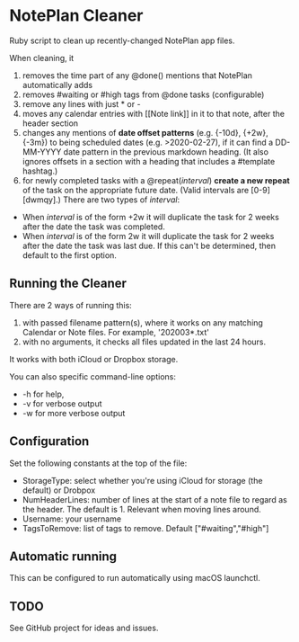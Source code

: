 # NotePlan Cleaner
Ruby script to clean up recently-changed NotePlan app files.

When cleaning, it
1. removes the time part of any @done() mentions that NotePlan automatically adds
1. removes #waiting or #high tags from @done tasks (configurable)
1. remove any lines with just * or -
1. moves any calendar entries with [[Note link]] in it to that note, after the header section
1. changes any mentions of **date offset patterns** (e.g. {-10d}, {+2w}, {-3m}) to being scheduled dates (e.g. >2020-02-27), if it can find a DD-MM-YYYY date pattern in the previous markdown heading. (It also ignores offsets in a section with a heading that includes a #template hashtag.)
1. for newly completed tasks with a @repeat(_interval_) **create a new repeat** of the task on the appropriate future date. (Valid intervals are [0-9][dwmqy].) There are two types of _interval_:
  - When _interval_ is of the form +2w it will duplicate the task for 2 weeks after the date the task was completed.
   - When _interval_ is of the form 2w it will duplicate the task for 2 weeks after the date the task was last due. If this can't be determined, then default to the first option.

## Running the Cleaner
There are 2 ways of running this:
1. with passed filename pattern(s), where it works on any matching Calendar or Note files. For example, '202003*.txt' 
2. with no arguments, it checks all files updated in the last 24 hours. 

It works with both iCloud or Dropbox storage.

You can also specific command-line options: 
- -h for help, 
- -v for verbose output 
- -w for more verbose output

## Configuration
Set the following constants at the top of the file:
- StorageType: select whether you're using iCloud for storage (the default) or Drobpox
- NumHeaderLines: number of lines at the start of a note file to regard as the header. The default is 1. Relevant when moving lines around.
- Username: your username
- TagsToRemove: list of tags to remove. Default ["#waiting","#high"]

## Automatic running
This can be configured to run automatically using macOS launchctl.

## TODO
See GitHub project for ideas and issues.
